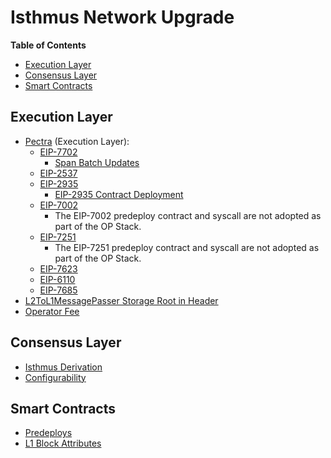 # Isthmus Network Upgrade

<!-- START doctoc generated TOC please keep comment here to allow auto update -->
<!-- DON'T EDIT THIS SECTION, INSTEAD RE-RUN doctoc TO UPDATE -->
**Table of Contents**

- [Execution Layer](#execution-layer)
- [Consensus Layer](#consensus-layer)
- [Smart Contracts](#smart-contracts)

<!-- END doctoc generated TOC please keep comment here to allow auto update -->

## Execution Layer

- [Pectra](https://eips.ethereum.org/EIPS/eip-7600) (Execution Layer):
  - [EIP-7702](https://eips.ethereum.org/EIPS/eip-7702)
    - [Span Batch Updates](./derivation.md#span-batch-updates)
  - [EIP-2537](https://eips.ethereum.org/EIPS/eip-2537)
  - [EIP-2935](https://eips.ethereum.org/EIPS/eip-2935)
    - [EIP-2935 Contract Deployment](./derivation.md#eip-2935-contract-deployment)
  - [EIP-7002](https://eips.ethereum.org/EIPS/eip-7002)
    - The EIP-7002 predeploy contract and syscall are not adopted as part of the OP Stack.
  - [EIP-7251](https://eips.ethereum.org/EIPS/eip-7251)
    - The EIP-7251 predeploy contract and syscall are not adopted as part of the OP Stack.
  - [EIP-7623](https://eips.ethereum.org/EIPS/eip-7623)
  - [EIP-6110](https://eips.ethereum.org/EIPS/eip-6110)
  - [EIP-7685](https://eips.ethereum.org/EIPS/eip-7685)
- [L2ToL1MessagePasser Storage Root in Header](./exec-engine.md#l2tol1messagepasser-storage-root-in-header)
- [Operator Fee](./exec-engine.md#operator-fee)

## Consensus Layer

- [Isthmus Derivation](./derivation.md)
- [Configurability](./configurability.md)

## Smart Contracts

- [Predeploys](./predeploys.md)
- [L1 Block Attributes](./l1-attributes.md)
